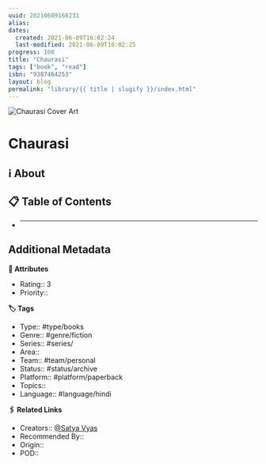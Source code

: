 ```yaml
---
uuid: 20210609160231
alias:
dates:
  created: 2021-06-09T16:02:24
  last-modified: 2021-06-09T16:02:25
progress: 100
title: "Chaurasi"
tags: ["book", "read"]
isbn: "9387464253"
layout: blog
permalink: "library/{{ title | slugify }}/index.html"
---
```


![Chaurasi Cover Art](https://i.gr-assets.com/images/S/compressed.photo.goodreads.com/books/1538676076l/42179802._SY475_.jpg)

# Chaurasi

## ℹ️ About

## 📋 Table of Contents

- ***

## Additional Metadata

**🧰 Attributes**

- Rating:: 3
- Priority::

**🏷 Tags**

- Type:: #type/books
- Genre:: #genre/fiction
- Series:: #series/
- Area::
- Team:: #team/personal
- Status:: #status/archive
- Platform:: #platform/paperback
- Topics::
- Language:: #language/hindi

**🖇️ Related Links**

- Creators:: [@Satya Vyas](🧔%20Private/People/@Satya%20Vyas.md)
- Recommended By::
- Origin::
- POD::
